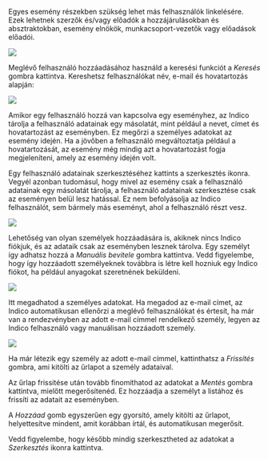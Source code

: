 Egyes esemény részekben szükség lehet más felhasználók linkelésére.
Ezek lehetnek szerzők és/vagy előadók a hozzájárulásokban és absztraktokban, esemény elnökök, munkacsoport-vezetők vagy
előadások előadói.

![](../assets/conferences/people/person-link.png)

Meglévő felhasználó hozzáadásához használd a keresési funkciót a _Keresés_ gombra kattintva.
Kereshetsz felhasználókat név, e-mail és hovatartozás alapján:

![](../assets/conferences/people/search.png)

Amikor egy felhasználó hozzá van kapcsolva egy eseményhez, az Indico tárolja a felhasználó adatainak egy másolatát, mint például a nevet, címet és hovatartozást az eseményben.
Ez megőrzi a személyes adatokat az esemény idején. Ha a jövőben a felhasználó megváltoztatja például a hovatartozását,
az esemény még mindig azt a hovatartozást fogja megjeleníteni, amely az esemény idején volt.

Egy felhasználó adatainak szerkesztéséhez kattints a szerkesztés ikonra. Vegyél azonban tudomásul, hogy mivel az esemény csak a felhasználó adatainak egy másolatát tárolja,
a felhasználó adatainak szerkesztése csak az eseményen belül lesz hatással. Ez nem befolyásolja az Indico felhasználót, sem bármely más eseményt, ahol a felhasználó részt vesz.

![](../assets/conferences/people/edit-person.png)

Lehetőség van olyan személyek hozzáadására is, akiknek nincs Indico fiókjuk, és az adataik csak az eseményben lesznek tárolva.
Egy személyt így adhatsz hozzá a _Manuális bevitele_ gombra kattintva.
Vedd figyelembe, hogy így hozzáadott személyeknek továbbra is létre kell hozniuk egy Indico fiókot, ha például anyagokat szeretnének beküldeni.

![](../assets/conferences/people/manual-entry.png)

Itt megadhatod a személyes adatokat. Ha megadod az e-mail címet, az Indico automatikusan ellenőrzi a meglévő felhasználókat és értesít,
ha már van a rendezvényben az adott e-mail címmel rendelkező személy, legyen az Indico felhasználó vagy manuálisan hozzáadott személy.

![](../assets/conferences/people/add-update.png)

Ha már létezik egy személy az adott e-mail címmel, kattinthatsz a _Frissítés_ gombra, ami kitölti az űrlapot a személy adataival.

Az űrlap frissítése után tovább finomíthatod az adatokat a _Mentés_ gombra kattintva, mielőtt megerősítenéd. Ez hozzáadja a személyt a listához és frissíti az adatait az eseményben.

A _Hozzáad_ gomb egyszerűen egy gyorsító, amely kitölti az űrlapot, helyettesítve mindent, amit korábban írtál, és automatikusan megerősít.

Vedd figyelembe, hogy később mindig szerkesztheted az adatokat a _Szerkesztés_ ikonra kattintva.
